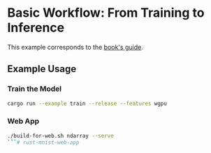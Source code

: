 # Basic Workflow: From Training to Inference

This example corresponds to the [book's guide](https://burn.dev/book/basic-workflow/).

## Example Usage

### Train the Model
```bash
cargo run --example train --release --features wgpu
```

### Web App
```bash
./build-for-web.sh ndarray --serve  
```# rust-mnist-web-app

